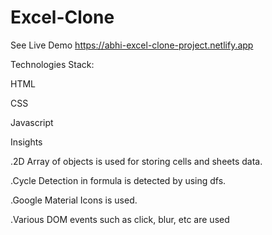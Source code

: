 # Excel-Clone







See Live Demo
https://abhi-excel-clone-project.netlify.app




Technologies Stack:

HTML

CSS

Javascript

Insights

.2D Array of objects is used for storing cells and sheets data.

.Cycle Detection in formula is detected by using dfs.

.Google Material Icons is used.

.Various DOM events such as click, blur, etc are used
